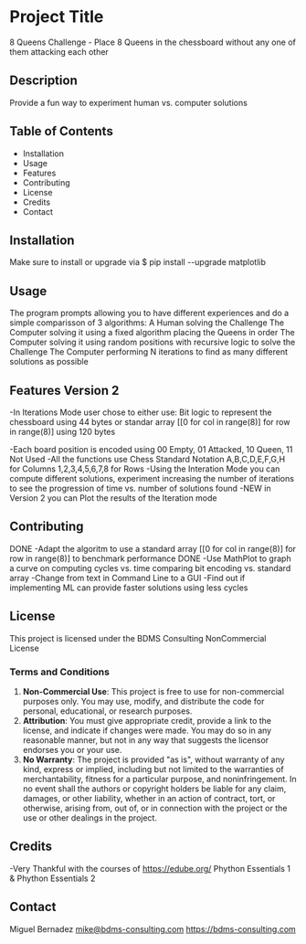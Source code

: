 # Project Title
8 Queens Challenge - Place 8 Queens in the chessboard without any one of them attacking each other

## Description
Provide a fun way to experiment human vs. computer solutions

## Table of Contents
- Installation
- Usage
- Features
- Contributing
- License
- Credits
- Contact

## Installation
Make sure to install or upgrade via 
$ pip install --upgrade matplotlib

## Usage
The program prompts allowing you to have different experiences and do a simple comparisson of 3 algorithms:
A Human solving the Challenge
The Computer solving it using a fixed algorithm placing the Queens in order
The Computer solving it using random positions with recursive logic to solve the Challenge
The Computer performing N iterations to find as many different solutions as possible

## Features Version 2
-In Iterations Mode user chose to either use:
    Bit logic to represent the chessboard using 44 bytes or
    standar array [[0 for col in range(8)] for row in range(8)] using 120 bytes

-Each board position is encoded using 00 Empty, 01 Attacked, 10 Queen, 11 Not Used
-All the functions use Chess Standard Notation A,B,C,D,E,F,G,H for Columns 1,2,3,4,5,6,7,8 for Rows
-Using the Interation Mode you can compute different solutions, experiment increasing the number of iterations to see the progression of time vs. number of solutions found
-NEW in Version 2 you can Plot the results of the Iteration mode

## Contributing
DONE -Adapt the algoritm to use a standard array [[0 for col in range(8)] for row in range(8)] to benchmark performance
DONE -Use MathPlot to graph a curve on computing cycles vs. time comparing bit encoding vs. standard array
-Change from text in Command Line to a GUI
-Find out if implementing ML can provide faster solutions using less cycles

## License
This project is licensed under the BDMS Consulting NonCommercial License

### Terms and Conditions
1. **Non-Commercial Use**: This project is free to use for non-commercial purposes only. You may use, modify, and distribute the code for personal, educational, or research purposes.
2. **Attribution**: You must give appropriate credit, provide a link to the license, and indicate if changes were made. You may do so in any reasonable manner, but not in any way that suggests the licensor endorses you or your use.
3. **No Warranty**: The project is provided "as is", without warranty of any kind, express or implied, including but not limited to the warranties of merchantability, fitness for a particular purpose, and noninfringement. In no event shall the authors or copyright holders be liable for any claim, damages, or other liability, whether in an action of contract, tort, or otherwise, arising from, out of, or in connection with the project or the use or other dealings in the project.

## Credits
-Very Thankful with the courses of https://edube.org/ Phython Essentials 1 & Phython Essentials 2

## Contact
Miguel Bernadez
mike@bdms-consulting.com
https://bdms-consulting.com

